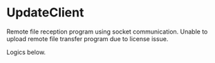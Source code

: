 # UpdateClient

Remote file reception program using socket communication.
Unable to upload remote file transfer program due to license issue.

Logics below.
